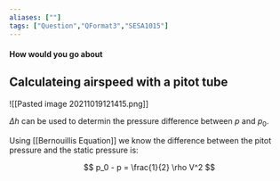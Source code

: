 ```yaml
---
aliases: [""]
tags: ["Question","QFormat3","SESA1015"]
---
```


#### How would you go about
## Calculateing airspeed with a pitot tube
![[Pasted image 20211019121415.png]]

$\Delta h$ can be used to determin the pressure difference between $p$ and $p_0$.

Using [[Bernouillis Equation]] we know the difference between the pitot pressure and the static pressure is:

$$ p_0 - p = \frac{1}{2} \rho V^2 $$
